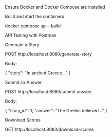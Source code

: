 
Ensure Docker and Docker Compose are installed

Build and start the containers

docker-compose up --build


 API Testing with Postman

Generate a Story

POST http://localhost:8080/generate-story

Body:

{ "story": "In ancient Greece..." }

Submit an Answer

POST http://localhost:8080/submit-answer

Body:

{ "story_id": 1, "answer": "The Greeks believed..." }

Download Scores

GET http://localhost:8080/download-scores
